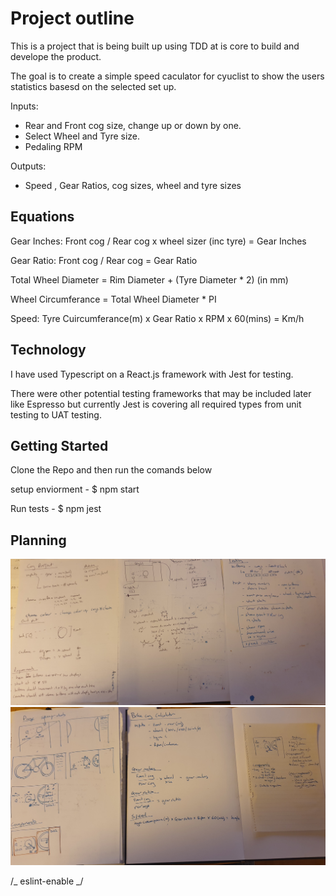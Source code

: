 # Project outline

This is a project that is being built up using TDD at is core to build and develope the product.

The goal is to create a simple speed caculator for cyuclist to show the users statistics basesd on the selected set up.

Inputs:

- Rear and Front cog size, change up or down by one.
- Select Wheel and Tyre size.
- Pedaling RPM

Outputs:

- Speed , Gear Ratios, cog sizes, wheel and tyre sizes

## Equations

Gear Inches:
Front cog / Rear cog x wheel sizer (inc tyre) = Gear Inches

Gear Ratio:
Front cog / Rear cog = Gear Ratio

Total Wheel Diameter = Rim Diameter + (Tyre Diameter \* 2) (in mm)

Wheel Circumferance = Total Wheel Diameter \* PI

Speed:
Tyre Cuircumferance(m) x Gear Ratio x RPM x 60(mins) = Km/h

## Technology

I have used Typescript on a React.js framework with Jest for testing.

There were other potential testing frameworks that may be included later like Espresso but currently Jest is covering all required types from unit testing to UAT testing.

## Getting Started

Clone the Repo and then run the comands below

setup enviorment - $ npm start

Run tests - $ npm jest

## Planning

<img src='readmeImages/planningOne.png' />
<img src='readmeImages/planningTwo.png' />

/_ eslint-enable _/
